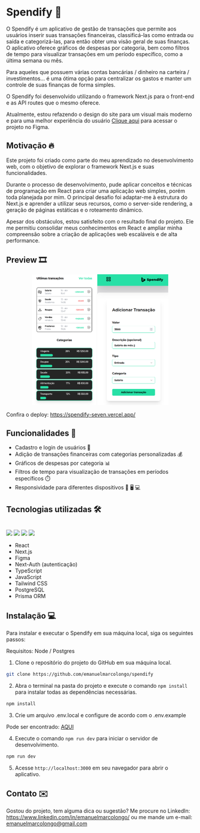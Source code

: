 # Spendify 💸

O Spendify é um aplicativo de gestão de transações que permite aos usuários inserir suas transações financeiras, classificá-las como entrada ou saída e categorizá-las, para então obter uma visão geral de suas finanças. O aplicativo oferece gráficos de despesas por categoria, bem como filtros de tempo para visualizar transações em um período específico, como a última semana ou mês.

Para aqueles que possuem várias contas bancárias / dinheiro na carteira / investimentos... é uma ótima opção para centralizar os gastos e manter um controle de suas finanças de forma simples.

O Spendify foi desenvolvido utilizando o framework Next.js para o front-end e as API routes que o mesmo oferece.

Atualmente, estou refazendo o design do site para um visual mais moderno e para uma melhor experiência do usuário [Clique aqui](https://www.figma.com/file/Fxa6yWqxDvXvBfTeMHwhYW/Spendify?type=design&node-id=0%3A1&mode=design&t=4j0yJYV1c8E5VS3e-1) para acessar o projeto no Figma.

## Motivação 🔥 

Este projeto foi criado como parte do meu aprendizado no desenvolvimento web, com o objetivo de explorar o framework Next.js e suas funcionalidades.

Durante o processo de desenvolvimento, pude aplicar conceitos e técnicas de programação em React para criar uma aplicação web simples, porém toda planejada por mim. O principal desafio foi adaptar-me à estrutura do Next.js e aprender a utilizar seus recursos, como o server-side rendering, a geração de páginas estáticas e o roteamento dinâmico.

Apesar dos obstáculos, estou satisfeito com o resultado final do projeto. Ele me permitiu consolidar meus conhecimentos em React e ampliar minha compreensão sobre a criação de aplicações web escaláveis e de alta performance.

## Preview 🎞️

<div style="text-align:center; width: 100%; margin: 0; padding: 0;">
<img  src="https://github.com/emanuelmarcolongo/spendify/blob/main/public/imgs/categories.png?raw=true" alt="Imagem 2" style="display:inline-block; width: 170px; height: 350px;">
  <img  src="https://github.com/emanuelmarcolongo/spendify/blob/main/public/imgs/addTransaction.png?raw=true" alt="Imagem 1" style="display:inline-block; width: 190px; height: 350px;">
  
</div>

Confira o deploy:
https://spendify-seven.vercel.app/

## Funcionalidades 🚀

- Cadastro e login de usuários 🔐
- Adição de transações financeiras com categorias personalizadas 💰
- Gráficos de despesas por categoria 📊
- Filtros de tempo para visualização de transações em períodos específicos ⏱️
- Responsividade para diferentes dispositivos 📱 🖥️ 💻


## Tecnologias utilizadas 🛠️
 
<div style="display: inline_block"><br>
  <img src="https://img.shields.io/badge/React-20232A?style=for-the-badge&logo=react&logoColor=61DAFB" alt:"reactJs"/>
  <img src="https://img.shields.io/badge/next.js-000000?style=for-the-badge&logo=nextdotjs&logoColor=white" alt:"NextJs"/>
  <img src="https://img.shields.io/badge/Tailwind_CSS-38B2AC?style=for-the-badge&logo=tailwind-css&logoColor=white" alt:"tailwindCss"/>
   <img src="https://img.shields.io/badge/PostgreSQL-316192?style=for-the-badge&logo=postgresql&logoColor=white" alt:"postgres"/>
</div>


- React
- Next.js
- Figma
- Next-Auth (autenticação)
- TypeScript
- JavaScript
- Tailwind CSS
- PostgreSQL
- Prisma ORM

## Instalação 💻

Para instalar e executar o Spendify em sua máquina local, siga os seguintes passos:

Requisitos: Node / Postgres

1. Clone o repositório do projeto do GitHub em sua máquina local.

```bash
git clone https://github.com/emanuelmarcolongo/spendify
```

2. Abra o terminal na pasta do projeto e execute o comando `npm install` para instalar todas as dependências necessárias.

```bash
npm install
```

3. Crie um arquivo .env.local e configure de acordo com o .env.example

Pode ser encontrado: [AQUI](https://github.com/emanuelmarcolongo/spendify/blob/main/.env.example ".env.example")



4. Execute o comando `npm run dev` para iniciar o servidor de desenvolvimento.
```bash
npm run dev
```
5. Acesse `http://localhost:3000` em seu navegador para abrir o aplicativo.

## Contato ✉️

Gostou do projeto, tem alguma dica ou sugestão? 
Me procure no LinkedIn: https://www.linkedin.com/in/emanuelmarcolongo/
ou me mande um e-mail: emanuelmarcolongo@gmail.com


